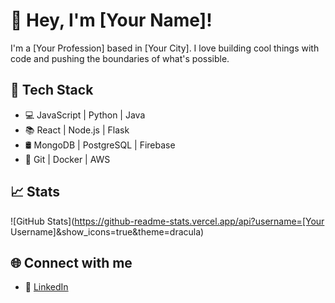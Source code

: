 # 👋 Hey, I'm [Your Name]!

I'm a [Your Profession] based in [Your City]. I love building cool things with code and pushing the boundaries of what's possible. 

## 🔧 Tech Stack

- 💻 JavaScript | Python | Java
- 📚 React | Node.js | Flask
- 🛢️ MongoDB | PostgreSQL | Firebase
- 🔧 Git | Docker | AWS

## 📈 Stats

![GitHub Stats](https://github-readme-stats.vercel.app/api?username=[Your Username]&show_icons=true&theme=dracula)

## 🌐 Connect with me

- 💼 [LinkedIn](https://www.linkedin.com/in/[Marius-møller-hansen])
